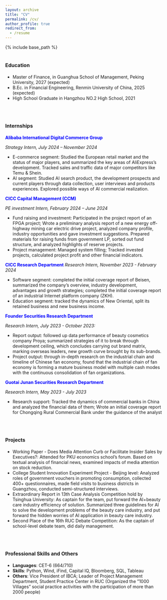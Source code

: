```yaml
---
layout: archive
title: "CV"
permalink: /cv/
author_profile: true
redirect_from:
  - /resume
---
```


{% include base_path %}

<font size=3>Education</font>
======
* Master of Finance, in Guanghua School of Management, Peking University, 2027 (expected)
* B.Ec. in Financial Engineering, Renmin University of China, 2025 (expected)
* High School Graduate in Hangzhou NO.2 High School, 2021

<br>

<font size=3>Internships</font>
======
**<span style="color:blue">Alibaba International Digital Commerce Group</span>**

_Strategy Intern, July 2024 – November 2024_
* E-commerce segment: Studied the European retail market and the status of major players, and summarized the key areas of AliExpress’s development. Tracked sales and traffic data of major competitors like Temu & Shein.
* AI segment: Studied AI search product, the development prospects and current players through data collection, user
interviews and products experiences. Explored possible ways of AI commercial realization.


**<span style="color:blue">CICC Capital Management (CCM)</span>**

_PE investment Intern, February 2024 – June 2024_
* Fund raising and investment: Participated in the project report of an FPGA project; Wrote a preliminary analysis report
of a new energy off-highway mining car electric drive project, analyzed company profile, industry opportunities and gave
investment suggestions. Prepared materials for raising funds from government LP, sorted out fund structure, and analyzed
highlights of reserve projects.
* Project management: Managed system filling; Tracked invested projects, calculated project profit and other financial
indicators.

**<span style="color:blue">CICC Research Department</span>**
_Research Intern, November 2023 - February 2024_
* Software segment: completed the initial coverage report of Beisen, summarized the company’s overview, industry
development, advantages and growth strategies; completed the initial coverage report of an industrial Internet platform
company (ZKH).
* Education segment: tracked the dynamics of New Oriental, split its retained business and new business income.


**<span style="color:blue">Founder Securities Research Department</span>**

_Research Intern, July 2023 - October 2023:_
* Report output: followed up data performance of beauty cosmetics company Proya; summarized strategies of it to break
through development ceiling, which concludes carrying out brand matrix, marking overseas leaders, new growth curve brought
by its sub-brands.
* Project output: through in-depth research on the industrial chain and timeline of Chinese fan economy, found that the
industrial chain of fan economy is forming a mature business model with multiple cash modes with the continuous
consolidation of fan organizations.

**<span style="color:blue">Guotai Junan Securities Research Department</span>**

_Research Intern, May 2023 - July 2023_ 
* Research support: Tracked the dynamics of commercial banks in China and analyzed the financial data of them; Wrote an
initial coverage report for Chongqing Rural Commercial Bank under the guidance of the analyst

<br>

<font size=3>Projects</font>
=======
* Working Paper - Does Media Attention Curb or Facilitate Insider Sales by Executives?: Attended for PKU economics
school’s forum. Based on textual analysis of financial news, examined impacts of media attention on stock reduction.
* College Student Innovation Experiment Project - Beijing level: Analyzed roles of government vouchers in promoting
consumption, collected 400+ questionnaires, made field visits to business districts in Guangzhou, conducted semi-structured
interviews.
* Extraordinary Report in 13th Case Analysis Competition hold by Tsinghua University: As captain for the team, put
forward the AI+beauty care industry efficiency of solution. Summarized three guidelines for AI to solve the development problems
of the beauty care industry, and put forward the hidden worries of AI application in beauty care industry.
* Second Place of the 16th RUC Debate Competition: As the captain of school-level debate team, did daily management.

<br>

<font size=3>Professional Skills and Others</font>
======
* **Languages**: CET-6 (664/710)
* **Skills**: Python, Wind, iFind, Capital IQ, Bloomberg, SQL, Tableau
* **Others**: Vice President of IBCA; Leader of Project Management Department, Student Practice Center in RUC (Organized the
”1000 Villages” social practice activities with the participation of more than 2000 people)

